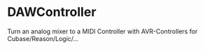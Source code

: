 DAWController
=============

Turn an analog mixer to a MIDI Controller with AVR-Controllers for Cubase/Reason/Logic/...
